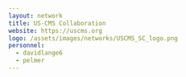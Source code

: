 ```yaml
---
layout: network
title: US-CMS Collaboration
website: https://uscms.org
logo: /assets/images/networks/USCMS_SC_logo.png
personnel:
  - davidlange6
  - pelmer
---
```

